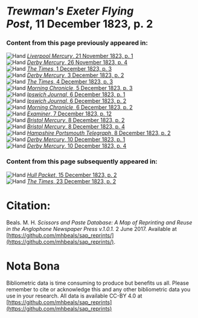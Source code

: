 # *Trewman's Exeter Flying Post*, 11 December 1823, p. 2  
  
### Content from this page previously appeared in:  
![Hand](http://scissorsandpaste.net/wp-content/uploads/2017/06/smallhandpointer.png) [*Liverpool Mercury*, 21 November 1823, p. 1](https://mhbeals.github.io/sap_html/Liverpool-Mercury/Liverpool-Mercury-21-November-1823-p-1)  
![Hand](http://scissorsandpaste.net/wp-content/uploads/2017/06/smallhandpointer.png) [*Derby Mercury*, 26 November 1823, p. 4](https://mhbeals.github.io/sap_html/Derby-Mercury/Derby-Mercury-26-November-1823-p-4)  
![Hand](http://scissorsandpaste.net/wp-content/uploads/2017/06/smallhandpointer.png) [*The Times*, 1 December 1823, p. 3](https://mhbeals.github.io/sap_html/The-Times/The-Times-1-December-1823-p-3)  
![Hand](http://scissorsandpaste.net/wp-content/uploads/2017/06/smallhandpointer.png) [*Derby Mercury*, 3 December 1823, p. 2](https://mhbeals.github.io/sap_html/Derby-Mercury/Derby-Mercury-3-December-1823-p-2)  
![Hand](http://scissorsandpaste.net/wp-content/uploads/2017/06/smallhandpointer.png) [*The Times*, 4 December 1823, p. 3](https://mhbeals.github.io/sap_html/The-Times/The-Times-4-December-1823-p-3)  
![Hand](http://scissorsandpaste.net/wp-content/uploads/2017/06/smallhandpointer.png) [*Morning Chronicle*, 5 December 1823, p. 3](https://mhbeals.github.io/sap_html/Morning-Chronicle/Morning-Chronicle-5-December-1823-p-3)  
![Hand](http://scissorsandpaste.net/wp-content/uploads/2017/06/smallhandpointer.png) [*Ipswich Journal*, 6 December 1823, p. 1](https://mhbeals.github.io/sap_html/Ipswich-Journal/Ipswich-Journal-6-December-1823-p-1)  
![Hand](http://scissorsandpaste.net/wp-content/uploads/2017/06/smallhandpointer.png) [*Ipswich Journal*, 6 December 1823, p. 2](https://mhbeals.github.io/sap_html/Ipswich-Journal/Ipswich-Journal-6-December-1823-p-2)  
![Hand](http://scissorsandpaste.net/wp-content/uploads/2017/06/smallhandpointer.png) [*Morning Chronicle*, 6 December 1823, p. 2](https://mhbeals.github.io/sap_html/Morning-Chronicle/Morning-Chronicle-6-December-1823-p-2)  
![Hand](http://scissorsandpaste.net/wp-content/uploads/2017/06/smallhandpointer.png) [*Examiner*, 7 December 1823, p. 12](https://mhbeals.github.io/sap_html/Examiner/Examiner-7-December-1823-p-12)  
![Hand](http://scissorsandpaste.net/wp-content/uploads/2017/06/smallhandpointer.png) [*Bristol Mercury*, 8 December 1823, p. 2](https://mhbeals.github.io/sap_html/Bristol-Mercury/Bristol-Mercury-8-December-1823-p-2)  
![Hand](http://scissorsandpaste.net/wp-content/uploads/2017/06/smallhandpointer.png) [*Bristol Mercury*, 8 December 1823, p. 4](https://mhbeals.github.io/sap_html/Bristol-Mercury/Bristol-Mercury-8-December-1823-p-4)  
![Hand](http://scissorsandpaste.net/wp-content/uploads/2017/06/smallhandpointer.png) [*Hampshire Portsmouth Telegraph*, 8 December 1823, p. 2](https://mhbeals.github.io/sap_html/Hampshire-Portsmouth-Telegraph/Hampshire-Portsmouth-Telegraph-8-December-1823-p-2)  
![Hand](http://scissorsandpaste.net/wp-content/uploads/2017/06/smallhandpointer.png) [*Derby Mercury*, 10 December 1823, p. 1](https://mhbeals.github.io/sap_html/Derby-Mercury/Derby-Mercury-10-December-1823-p-1)  
![Hand](http://scissorsandpaste.net/wp-content/uploads/2017/06/smallhandpointer.png) [*Derby Mercury*, 10 December 1823, p. 4](https://mhbeals.github.io/sap_html/Derby-Mercury/Derby-Mercury-10-December-1823-p-4)  
  
### Content from this page subsequently appeared in:  
![Hand](http://scissorsandpaste.net/wp-content/uploads/2017/06/smallhandpointer.png) [*Hull Packet*, 15 December 1823, p. 2](https://mhbeals.github.io/sap_html/Hull-Packet/Hull-Packet-15-December-1823-p-2)  
![Hand](http://scissorsandpaste.net/wp-content/uploads/2017/06/smallhandpointer.png) [*The Times*, 23 December 1823, p. 2](https://mhbeals.github.io/sap_html/The-Times/The-Times-23-December-1823-p-2)  


# Citation: 

Beals. M. H. *Scissors and Paste Database: A Map of Reprinting and Reuse in the Anglophone Newspaper Press v.1.0.1.* 2 June 2017. Available at [https://github.com/mhbeals/sap_reprints/](https://github.com/mhbeals/sap_reprints/). 

# Nota Bona

Bibliometric data is time consuming to produce but benefits us all. Please remember to cite or acknowledge this and any other bibliometric data you use in your research. All data is available CC-BY 4.0 at [https://github.com/mhbeals/sap_reprints](https://github.com/mhbeals/sap_reprints)